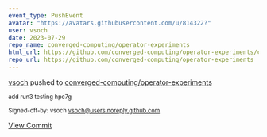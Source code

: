 ```yaml
---
event_type: PushEvent
avatar: "https://avatars.githubusercontent.com/u/814322?"
user: vsoch
date: 2023-07-29
repo_name: converged-computing/operator-experiments
html_url: https://github.com/converged-computing/operator-experiments/commit/347f9a103c5ede574beceb190b119fe3f35368f5
repo_url: https://github.com/converged-computing/operator-experiments
---
```


<a href='https://github.com/vsoch' target='_blank'>vsoch</a> pushed to <a href='https://github.com/converged-computing/operator-experiments' target='_blank'>converged-computing/operator-experiments</a>

<small>add run3 testing hpc7g

Signed-off-by: vsoch <vsoch@users.noreply.github.com></small>

<a href='https://github.com/converged-computing/operator-experiments/commit/347f9a103c5ede574beceb190b119fe3f35368f5' target='_blank'>View Commit</a>